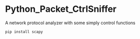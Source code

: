 # Python_Packet_CtrlSniffer
A network protocol analyzer with some simply control functions


```sh
pip install scapy
```
